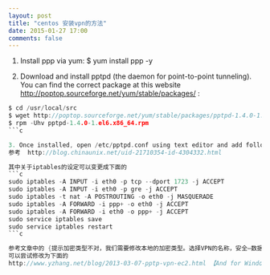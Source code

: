 ```yaml
---
layout: post
title: "centos 安装vpn的方法"
date: 2015-01-27 17:00
comments: false
---
```


1. Install ppp via yum:
$ yum install ppp -y

2. Download and install pptpd (the daemon for point-to-point tunneling). You can find the correct package at this website http://poptop.sourceforge.net/yum/stable/packages/ :
```c
$ cd /usr/local/src
$ wget http://poptop.sourceforge.net/yum/stable/packages/pptpd-1.4.0-1.el6.x86_64.rpm
$ rpm -Uhv pptpd-1.4.0-1.el6.x86_64.rpm
```c

3. Once installed, open /etc/pptpd.conf using text editor and add following line:
参考  http://blog.chinaunix.net/uid-21710354-id-4304332.html

其中关于iptables的设定可以变更成下面的
```c
sudo iptables -A INPUT -i eth0 -p tcp --dport 1723 -j ACCEPT
sudo iptables -A INPUT -i eth0 -p gre -j ACCEPT
sudo iptables -t nat -A POSTROUTING -o eth0 -j MASQUERADE
sudo iptables -A FORWARD -i ppp+ -o eth0 -j ACCEPT
sudo iptables -A FORWARD -i eth0 -o ppp+ -j ACCEPT
sudo service iptables save
sudo service iptables restart
```c

参考文章中的 {提示加密类型不对，我们需要修改本地的加密类型。选择VPN的名称，安全—数据加密，选择“可选加密”，如下图}
可以尝试修改为下面的
http://www.yzhang.net/blog/2013-03-07-pptp-vpn-ec2.html 【And for Windows:】  （后面完善）